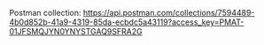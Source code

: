 Postman collection: https://api.postman.com/collections/7594489-4b0d852b-41a9-4319-85da-ecbdc5a43119?access_key=PMAT-01JFSMQJYN0YNYSTGAQ9SFRA2G


